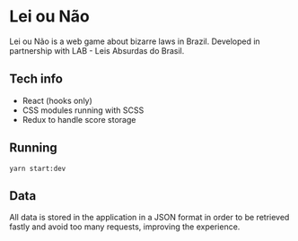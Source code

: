 # Lei ou Não

Lei ou Não is a web game about bizarre laws in Brazil. Developed in partnership with LAB - Leis Absurdas do Brasil.

## Tech info
 - React (hooks only)
 - CSS modules running with SCSS
 - Redux to handle score storage

## Running
`yarn start:dev` 

## Data
All data is stored in the application in a JSON format in order to be retrieved fastly and avoid too many requests, improving the experience.

